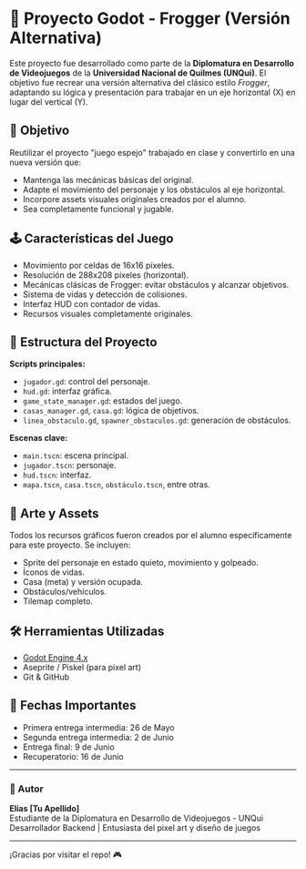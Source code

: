 # 🐸 Proyecto Godot - Frogger (Versión Alternativa)

Este proyecto fue desarrollado como parte de la **Diplomatura en Desarrollo de Videojuegos** de la **Universidad Nacional de Quilmes (UNQui)**. El objetivo fue recrear una versión alternativa del clásico estilo *Frogger*, adaptando su lógica y presentación para trabajar en un eje horizontal (X) en lugar del vertical (Y).

## 🎯 Objetivo

Reutilizar el proyecto "juego espejo" trabajado en clase y convertirlo en una nueva versión que:

- Mantenga las mecánicas básicas del original.
- Adapte el movimiento del personaje y los obstáculos al eje horizontal.
- Incorpore assets visuales originales creados por el alumno.
- Sea completamente funcional y jugable.

## 🕹️ Características del Juego

- Movimiento por celdas de 16x16 píxeles.
- Resolución de 288x208 píxeles (horizontal).
- Mecánicas clásicas de Frogger: evitar obstáculos y alcanzar objetivos.
- Sistema de vidas y detección de colisiones.
- Interfaz HUD con contador de vidas.
- Recursos visuales completamente originales.

## 📁 Estructura del Proyecto

**Scripts principales:**
- `jugador.gd`: control del personaje.
- `hud.gd`: interfaz gráfica.
- `game_state_manager.gd`: estados del juego.
- `casas_manager.gd`, `casa.gd`: lógica de objetivos.
- `linea_obstaculo.gd`, `spawner_obstaculos.gd`: generación de obstáculos.

**Escenas clave:**
- `main.tscn`: escena principal.
- `jugador.tscn`: personaje.
- `hud.tscn`: interfaz.
- `mapa.tscn`, `casa.tscn`, `obstáculo.tscn`, entre otras.

## 🎨 Arte y Assets

Todos los recursos gráficos fueron creados por el alumno específicamente para este proyecto. Se incluyen:

- Sprite del personaje en estado quieto, movimiento y golpeado.
- Íconos de vidas.
- Casa (meta) y versión ocupada.
- Obstáculos/vehículos.
- Tilemap completo.

## 🛠️ Herramientas Utilizadas

- [Godot Engine 4.x](https://godotengine.org/)
- Aseprite / Piskel (para pixel art)
- Git & GitHub

## 📅 Fechas Importantes

- Primera entrega intermedia: 26 de Mayo  
- Segunda entrega intermedia: 2 de Junio  
- Entrega final: 9 de Junio  
- Recuperatorio: 16 de Junio  

---

### 👤 Autor

**Elías [Tu Apellido]**  
Estudiante de la Diplomatura en Desarrollo de Videojuegos - UNQui  
Desarrollador Backend | Entusiasta del pixel art y diseño de juegos

---

¡Gracias por visitar el repo! 🎮

